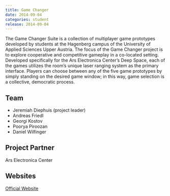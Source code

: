 ```yaml
---
title: Game Changer
date: 2014-09-04
categories: student
release: 2014-09-04
---
```


The Game Changer Suite is a collection of multiplayer game prototypes developed by students at the Hagenberg campus of the University of Applied Sciences Upper Austria. The focus of the Game Changer project is to explore cooperative and competitive gameplay in a co-located setting. Developed specifically for the Ars Electronica Center’s Deep Space, each of the games utilizes the room’s unique laser ranging system as the primary interface. Players can choose between any of the five game prototypes by simply standing on the desired game window; in this way, game selection is a collective, democratic process.


## Team

* Jeremiah Diephuis (project leader)
* Andreas Friedl
* Georgi Kostov
* Poorya Piroozan
* Daniel Wilfinger



## Project Partner

Ars Electronica Center


## Websites

[Official Website](http://game-changer.at)
